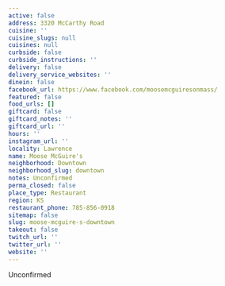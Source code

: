 ```yaml
---
active: false
address: 3320 McCarthy Road
cuisine: ''
cuisine_slugs: null
cuisines: null
curbside: false
curbside_instructions: ''
delivery: false
delivery_service_websites: ''
dinein: false
facebook_url: https://www.facebook.com/moosemcguiresonmass/
featured: false
food_urls: []
giftcard: false
giftcard_notes: ''
giftcard_url: ''
hours: ''
instagram_url: ''
locality: Lawrence
name: Moose McGuire's
neighborhood: Downtown
neighborhood_slug: downtown
notes: Unconfirmed
perma_closed: false
place_type: Restaurant
region: KS
restaurant_phone: 785-856-0918
sitemap: false
slug: moose-mcguire-s-downtown
takeout: false
twitch_url: ''
twitter_url: ''
website: ''
---
```


Unconfirmed